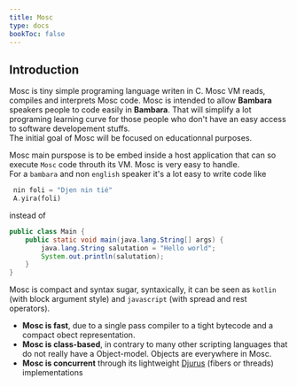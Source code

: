 ```yaml
---
title: Mosc
type: docs
bookToc: false
---
```


## Introduction 

Mosc is tiny simple programing language writen in C.  Mosc VM reads, compiles and interprets Mosc code.  Mosc is intended to allow **Bambara** speakers people to code easily in **Bambara**. That will simplify a lot programing learning curve for those people who don't have an easy access to software developement stuffs.  
The initial goal of Mosc will be focused on educationnal purposes.  

Mosc main purspose is to be embed inside a host application that can so execute `Mosc` code throuth its VM.
Mosc is very easy to handle.  
For a `bambara` and non `english` speaker it's a lot easy to write code like  
```dart
 nin foli = "Djen nin tié"
 A.yira(foli)
```

instead of  

```java
public class Main {
    public static void main(java.lang.String[] args) {
        java.lang.String salutation = "Hello world";
        System.out.println(salutation);
    }
}
```

Mosc is compact and syntax sugar, syntaxically, it can be seen as `kotlin` (with block argument style) and `javascript` (with spread and rest operators).

* **Mosc is fast**, due to a single pass compiler to a tight bytecode and a compact obect representation.
* **Mosc is class-based**, in contrary to many other scripting languages that do not really have a Object-model. Objects are everywhere in Mosc.
* **Mosc is concurrent** through its lightweight [Djurus][] (fibers or threads) implementations 


[Djurus]: https://mosclang/docs/concurency/